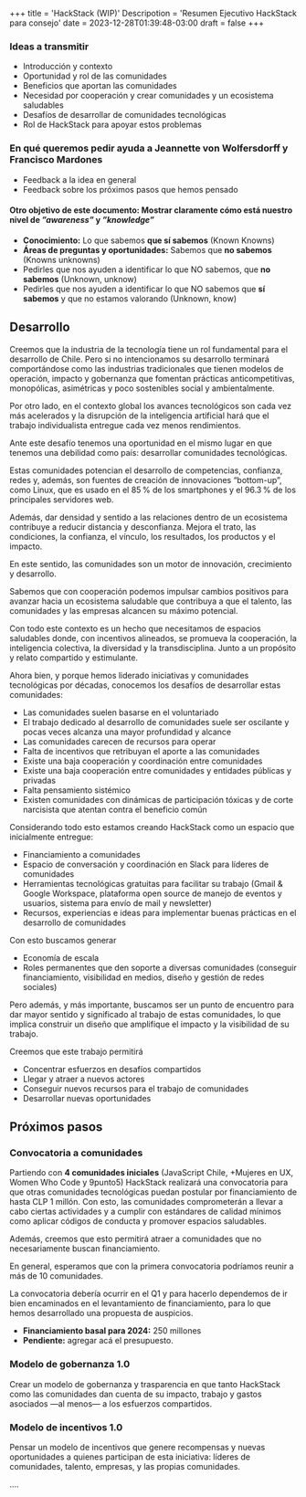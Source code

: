 +++
title = 'HackStack (WIP)'
Descripotion = 'Resumen Ejecutivo HackStack para consejo'
date = 2023-12-28T01:39:48-03:00
draft = false
+++

### Ideas a transmitir
- Introducción y contexto
- Oportunidad y rol de las comunidades 
- Beneficios que aportan las comunidades
- Necesidad por cooperación y crear comunidades y un ecosistema saludables
- Desafíos de desarrollar de comunidades tecnológicas
- Rol de HackStack para apoyar estos problemas

### En qué queremos pedir ayuda a Jeannette von Wolfersdorff y Francisco Mardones
- Feedback a la idea en general
- Feedback sobre los próximos pasos que hemos pensado 

#### Otro objetivo de este documento: Mostrar claramente cómo está nuestro nivel de *”awareness”* y *”knowledge”*
- **Conocimiento:** Lo que sabemos **que sí sabemos** (Known Knowns)
- **Áreas de preguntas y oportunidades:** Sabemos que **no sabemos** (Knowns unknowns)
- Pedirles que nos ayuden a identificar lo que NO sabemos, que **no sabemos** (Unknown, unknow)
- Pedirles que nos ayuden a identificar lo que NO sabemos que **sí sabemos** y que no estamos valorando (Unknown, know)

## Desarrollo

Creemos que la industria de la tecnología tiene un rol fundamental para el desarrollo de Chile. Pero si no intencionamos su desarrollo terminará comportándose como las industrias tradicionales que tienen modelos de operación, impacto y gobernanza que fomentan prácticas anticompetitivas, monopólicas, asimétricas y poco sostenibles social y ambientalmente.

Por otro lado, en el contexto global los avances tecnológicos son cada vez más acelerados y la disrupción de la inteligencia artificial hará que el trabajo individualista entregue cada vez menos rendimientos.

Ante este desafío tenemos una oportunidad en el mismo lugar en que tenemos una debilidad como país: desarrollar comunidades tecnológicas.

Estas comunidades potencian el desarrollo de competencias, confianza, redes y, además, son fuentes de creación de innovaciones “bottom-up”, como Linux, que es usado en el 85 % de los smartphones y el 96.3 % de los principales servidores web.

Además, dar densidad y sentido a las relaciones dentro de un ecosistema contribuye a reducir distancia y desconfianza. Mejora el trato, las condiciones, la confianza, el vínculo, los resultados, los productos y el impacto.

En este sentido, las comunidades son un motor de innovación, crecimiento y desarrollo.

Sabemos que con cooperación podemos impulsar cambios positivos para avanzar hacia un ecosistema saludable que contribuya a que el talento, las comunidades y las empresas alcancen su máximo potencial.

Con todo este contexto es un hecho que necesitamos de espacios saludables donde, con incentivos alineados, se promueva la cooperación, la inteligencia colectiva, la diversidad y la transdisciplina. Junto a un propósito y relato compartido y estimulante.

Ahora bien, y porque hemos liderado iniciativas y comunidades tecnológicas por décadas, conocemos los desafíos de desarrollar estas comunidades:

- Las comunidades suelen basarse en el voluntariado
- El trabajo dedicado al desarrollo de comunidades suele ser oscilante y pocas veces alcanza una mayor profundidad y alcance
- Las comunidades carecen de recursos para operar
- Falta de incentivos que retribuyan el aporte a las comunidades
- Existe una baja cooperación y coordinación entre comunidades
- Existe una baja cooperación entre comunidades y entidades públicas y privadas
- Falta pensamiento sistémico
- Existen comunidades con dinámicas de participación tóxicas y de corte narcisista que atentan contra el beneficio común
 
Considerando todo esto estamos creando HackStack como un espacio que inicialmente entregue:
- Financiamiento a comunidades
- Espacio de conversación y coordinación en Slack para líderes de comunidades
- Herramientas tecnológicas gratuitas para facilitar su trabajo (Gmail & Google Workspace, plataforma open source de manejo de eventos y usuarios, sistema para envío de mail y newsletter)
- Recursos, experiencias e ideas para implementar buenas prácticas en el desarrollo de comunidades

Con esto buscamos generar
- Economía de escala
- Roles permanentes que den soporte a diversas comunidades (conseguir financiamiento, visibilidad en medios, diseño y gestión de redes sociales)

Pero además, y más importante, buscamos ser un punto de encuentro para dar mayor sentido y significado al trabajo de estas comunidades, lo que implica construir un diseño que amplifique el impacto y la visibilidad de su trabajo.

Creemos que este trabajo permitirá 
- Concentrar esfuerzos en desafíos compartidos
- Llegar y atraer a nuevos actores
- Conseguir nuevos recursos para el trabajo de comunidades
- Desarrollar nuevas oportunidades

## Próximos pasos

### Convocatoria a comunidades
Partiendo con **4 comunidades iniciales** (JavaScript Chile, +Mujeres en UX, Women Who Code y 9punto5) HackStack realizará una convocatoria para que otras comunidades tecnológicas puedan postular por financiamiento de hasta CLP 1 millón. Con esto, las comunidades comprometerán a llevar a cabo ciertas actividades y a cumplir con estándares de calidad mínimos como aplicar códigos de conducta y promover espacios saludables.

Además, creemos que esto permitirá atraer a comunidades que no necesariamente buscan financiamiento.

En general, esperamos que con la primera convocatoria podríamos reunir a más de 10 comunidades.

La convocatoria debería ocurrir en el Q1 y para hacerlo dependemos de ir bien encaminados en el levantamiento de financiamiento, para lo que hemos desarrollado una propuesta de auspicios.

- **Financiamiento basal para 2024:** 250 millones
- **Pendiente:** agregar acá el presupuesto.

### Modelo de gobernanza 1.0
Crear un modelo de gobernanza y trasparencia en que tanto HackStack como las comunidades dan cuenta de su impacto, trabajo y gastos asociados —al menos— a los esfuerzos compartidos.

### Modelo de incentivos 1.0
Pensar un modelo de incentivos que genere recompensas y nuevas oportunidades a quienes participan de esta iniciativa: líderes de comunidades, talento, empresas, y las propias comunidades.




....